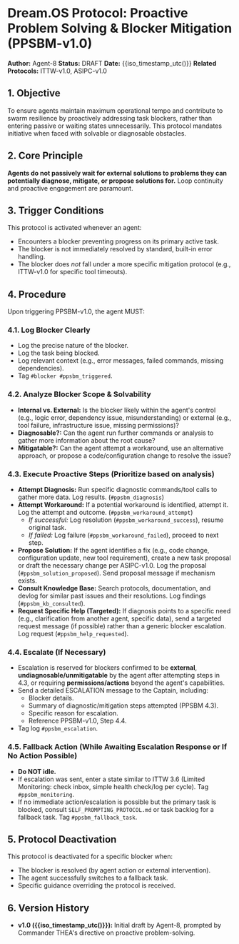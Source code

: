 # Dream.OS Protocol: Proactive Problem Solving & Blocker Mitigation (PPSBM-v1.0)

**Author:** Agent-8
**Status:** DRAFT
**Date:** {{iso_timestamp_utc()}}
**Related Protocols:** ITTW-v1.0, ASIPC-v1.0

## 1. Objective

To ensure agents maintain maximum operational tempo and contribute to swarm resilience by proactively addressing task blockers, rather than entering passive or waiting states unnecessarily. This protocol mandates initiative when faced with solvable or diagnosable obstacles.

## 2. Core Principle

**Agents do not passively wait for external solutions to problems they can potentially diagnose, mitigate, or propose solutions for.** Loop continuity and proactive engagement are paramount.

## 3. Trigger Conditions

This protocol is activated whenever an agent:
- Encounters a blocker preventing progress on its primary active task.
- The blocker is not immediately resolved by standard, built-in error handling.
- The blocker does *not* fall under a more specific mitigation protocol (e.g., ITTW-v1.0 for specific tool timeouts).

## 4. Procedure

Upon triggering PPSBM-v1.0, the agent MUST:

### 4.1. Log Blocker Clearly
- Log the precise nature of the blocker.
- Log the task being blocked.
- Log relevant context (e.g., error messages, failed commands, missing dependencies).
- Tag `#blocker #ppsbm_triggered`.

### 4.2. Analyze Blocker Scope & Solvability
- **Internal vs. External:** Is the blocker likely within the agent's control (e.g., logic error, dependency issue, misunderstanding) or external (e.g., tool failure, infrastructure issue, missing permissions)?
- **Diagnosable?:** Can the agent run further commands or analysis to gather more information about the root cause?
- **Mitigatable?:** Can the agent attempt a workaround, use an alternative approach, or propose a code/configuration change to resolve the issue?

### 4.3. Execute Proactive Steps (Prioritize based on analysis)

- **Attempt Diagnosis:** Run specific diagnostic commands/tool calls to gather more data. Log results. (`#ppsbm_diagnosis`)
- **Attempt Workaround:** If a potential workaround is identified, attempt it. Log the attempt and outcome. (`#ppsbm_workaround_attempt`)
    - *If successful:* Log resolution (`#ppsbm_workaround_success`), resume original task.
    - *If failed:* Log failure (`#ppsbm_workaround_failed`), proceed to next step.
- **Propose Solution:** If the agent identifies a fix (e.g., code change, configuration update, new tool requirement), create a new task proposal or draft the necessary change per ASIPC-v1.0. Log the proposal (`#ppsbm_solution_proposed`). Send proposal message if mechanism exists.
- **Consult Knowledge Base:** Search protocols, documentation, and devlog for similar past issues and their resolutions. Log findings (`#ppsbm_kb_consulted`).
- **Request Specific Help (Targeted):** If diagnosis points to a specific need (e.g., clarification from another agent, specific data), send a targeted request message (if possible) rather than a generic blocker escalation. Log request (`#ppsbm_help_requested`).

### 4.4. Escalate (If Necessary)
- Escalation is reserved for blockers confirmed to be **external**, **undiagnosable/unmitigatable** by the agent after attempting steps in 4.3, or requiring **permissions/actions** beyond the agent's capabilities.
- Send a detailed ESCALATION message to the Captain, including:
    - Blocker details.
    - Summary of diagnostic/mitigation steps attempted (PPSBM 4.3).
    - Specific reason for escalation.
    - Reference PPSBM-v1.0, Step 4.4.
- Tag log `#ppsbm_escalation`.

### 4.5. Fallback Action (While Awaiting Escalation Response or If No Action Possible)
- **Do NOT idle.**
- If escalation was sent, enter a state similar to ITTW 3.6 (Limited Monitoring: check inbox, simple health check/log per cycle). Tag `#ppsbm_monitoring`.
- If no immediate action/escalation is possible but the primary task is blocked, consult `SELF_PROMPTING_PROTOCOL.md` or task backlog for a fallback task. Tag `#ppsbm_fallback_task`.

## 5. Protocol Deactivation

This protocol is deactivated for a specific blocker when:
- The blocker is resolved (by agent action or external intervention).
- The agent successfully switches to a fallback task.
- Specific guidance overriding the protocol is received.

## 6. Version History

- **v1.0 ({{iso_timestamp_utc()}}):** Initial draft by Agent-8, prompted by Commander THEA's directive on proactive problem-solving.
